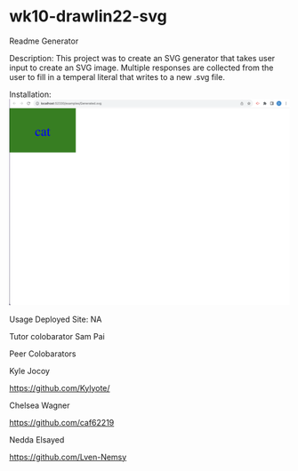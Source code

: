 # wk10-drawlin22-svg

Readme Generator

Description: This project was to create an SVG generator that takes user input to create an SVG image. Multiple responses are collected from the user to fill in a temperal literal that writes to a new .svg file.

Installation: 
![Svg image](<Screenshot 2023-08-21 at 11.45.31 PM.png>)

Usage Deployed Site: NA



Tutor colobarator
 Sam Pai
 

Peer Colobarators

Kyle Jocoy

https://github.com/Kylyote/

Chelsea Wagner

https://github.com/caf62219

Nedda Elsayed

https://github.com/Lven-Nemsy
